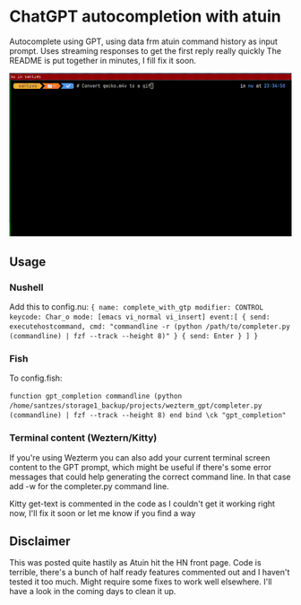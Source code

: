 # ChatGPT autocompletion with atuin

Autocomplete using GPT, using data frm atuin command history as input prompt. Uses streaming responses to get the first reply really quickly
The README is put together in minutes, I fill fix it soon.

![GPT completer in use](gptcomplete.gif)

## Usage
### Nushell
Add this to config.nu:
`{
    name: complete_with_gtp
    modifier: CONTROL
    keycode: Char_o
    mode: [emacs vi_normal vi_insert]
    event:[
        { send: executehostcommand,
        cmd: "commandline -r (python /path/to/completer.py (commandline) | fzf --track --height 8)"
        }
        { send: Enter }
    ]
}`

### Fish
To config.fish:

`function gpt_completion
         commandline (python /home/santzes/storage1_backup/projects/wezterm_gpt/completer.py (commandline) | fzf --track --height 8)
end
bind \ck "gpt_completion"`

### Terminal content (Weztern/Kitty)
If you're using Wezterm you can also add your current terminal screen content to the GPT prompt, which might be useful if there's some error messages that could help generating the correct command line. In that case add -w for the completer.py command line.

Kitty get-text is commented in the code as I couldn't get it working right now, I'll fix it soon or let me know if you find a way

## Disclaimer
This was posted quite hastily as Atuin hit the HN front page. Code is terrible, there's a bunch of half ready features commented out and I haven't tested it too much. Might require some fixes to work well elsewhere. I'll have a look in the coming days to clean it up.